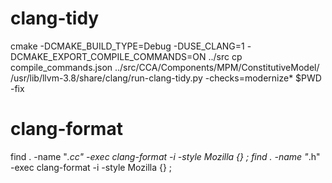# clang-tidy

cmake -DCMAKE_BUILD_TYPE=Debug -DUSE_CLANG=1 -DCMAKE_EXPORT_COMPILE_COMMANDS=ON ../src
cp compile_commands.json ../src/CCA/Components/MPM/ConstitutiveModel/
/usr/lib/llvm-3.8/share/clang/run-clang-tidy.py -checks=modernize* $PWD -fix

# clang-format

find . -name "*.cc" -exec clang-format -i -style Mozilla {} \;
find . -name "*.h" -exec clang-format -i -style Mozilla {} \;

